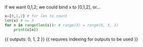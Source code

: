 if we want 0,1,2; we could bind x to [0,1,2], or...
```python
x=[0,1,2] # for len to count
len(x) # == 3
for n in range(len(x)): # range(3) = range(0, 3, 1)
	print(x[n])
```
{{ outputs: 0, 1, 2 }}
	{{ requires indexing for outputs to be used }}
